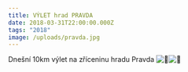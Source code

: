 ```yaml
---
title: VÝLET hrad PRAVDA
date: 2018-03-31T22:00:00.000Z
tags: "2018"
image: /uploads/pravda.jpg
---
```

Dnešní 10km výlet na zříceninu hradu Pravda ![🐾](https://static.xx.fbcdn.net/images/emoji.php/v9/tde/1/16/1f43e.png)![👣](https://static.xx.fbcdn.net/images/emoji.php/v9/t89/1/16/1f463.png)